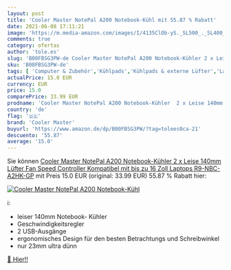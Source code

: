 ```yaml
---
layout: post
title: 'Cooler Master NotePal A200 Notebook-Kühl mit 55.87 % Rabatt'
date: 2021-06-08 17:11:21
image: 'https://m.media-amazon.com/images/I/4135ClOb-yS._SL500_._SL400_.jpg'
comments: true
category: ofertas
author: 'tole.es'
slug: 'B00FBSG3PW-de Cooler Master NotePal A200 Notebook-Kühler 2 x Leise 140mm...'
sku: 'B00FBSG3PW-de'
tags: [ 'Computer & Zubehör','Kühlpads','Kühlpads & externe Lüfter','Laptop-Zubehör','Zubehör','cooler master', ]
actualPrice: 15.0 EUR
currency: EUR
price: 15.0
comparePrice: 33.99 EUR
prodname: 'Cooler Master NotePal A200 Notebook-Kühler  2 x Leise 140mm Lüfter  Fan Speed Controller  Kompatibel mit bis zu 16 Zoll Laptops  R9-NBC-A2HK-GP'
country: 'de'
flag: '🇩🇪'
brand: 'Cooler Master'
buyurl: 'https://www.amazon.de/dp/B00FBSG3PW/?tag=tolees0ca-21'
descuento: '55.87'
average: '15.0'
---
```


Sie können [Cooler Master NotePal A200 Notebook-Kühler  2 x Leise 140mm Lüfter  Fan Speed Controller  Kompatibel mit bis zu 16 Zoll Laptops  R9-NBC-A2HK-GP](https://www.amazon.de/dp/B00FBSG3PW/?tag=tolees0ca-21) mit Preis 15.0 EUR (original: 33.99 EUR) 55.87 % Rabatt hier:

[![Cooler Master NotePal A200 Notebook-Kühl](https://m.media-amazon.com/images/I/4135ClOb-yS._SL500_._SL400_.jpg)](https://www.amazon.de/dp/B00FBSG3PW/?tag=tolees0ca-21)

ℹ️:

- leiser 140mm Notebook- Kühler
- Geschwindigkeitsregler
- 2 USB-Ausgänge
- ergonomisches Design für den besten Betrachtungs und Schreibwinkel
- nur 23mm ultra dünn

[🛒 Hier!!](https://www.amazon.de/dp/B00FBSG3PW/?tag=tolees0ca-21)
